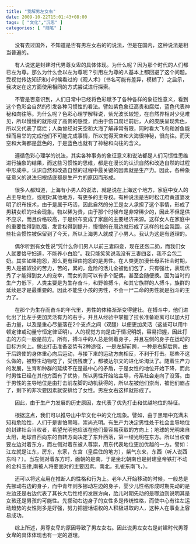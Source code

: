 ```yaml
---
title: "我解男左女右"
date: 2009-10-22T15:01:43+08:00
tags: [ "文化","沉思" ]
categories: [ "随笔" ]
---
```


&#160; &#160;&#160; &#160;没有去过国外，不知道是否有男左女右的的说法，但是在国内，这种说法是相当普遍的。


&#160; &#160;&#160; &#160;有人说这是封建时代男尊女卑的具体体现。为什么呢？因为那个时代的人们都已左为尊。那么为什么会以左为尊呢？引用左为尊的人基本上都回避了这个问题。受视觉传达知识和小时候看过的《观人术》（书名可能有差异，模糊了）之启示，我决定在这方面使用相同的方式尝试进行探索。

<!--more-->

&#160; &#160;&#160; &#160;不管是否意识到，人们日常中已经将色彩赋予了各种各样的象征性意义，看到这个色彩会自然的引发各种习惯性的看法。譬如紫色象征高贵和腐烂，蓝色代表神秘和向往等。为什么呢？色彩心理学解释说，紫光波长较短，在自然界相对少见难见，所以慢慢的就形成了高贵的感觉，而由于伤口腐烂前后，人的皮肤呈现紫色，所以又代表了腐烂；人类曾经对天空和大海了解非常有限，同时看大飞鸟和游鱼能轻而易举的完成他们不可能完成事情，所以觉得天空和大海很神秘，很向往。而天空和大海都是蓝色的，于是蓝色也就有了神秘和向往的含义。


&#160; &#160;&#160; &#160;遵循色彩心理学的说法，其实各种事务的象征意义和说法都是人们习惯性思维进行抽象的结果，而这些习惯性的思维，都是在漫长的认识自然和改造自然的过程中形成中。认识自然和改造自然的过程中最关键的因素就是生产力。因此，各种象征意义的说法归根结底都是生产力的原因而形成。


&#160; &#160;&#160; &#160;很多人都知道，上海有小男人的说法，就是说在上海这个地方，家庭中女人的占主导地位，或相对其他地方，有更多的主导权。有种说法是古时松江府黄道婆发明了织布技术，由于是属于巧活，因此自然的分工是女人承担了这个事情，形成了男耕女织的社会现象。物以稀为贵，由于那个时候布是非常稀少的，因此不但是供不应求，而且价格较高，于是织布变成了家庭的主要经济来源。这样女人在家庭中的重要性得到加强，发言权得到提升，慢慢的在周边就形成了这样的社会氛围，这些社会惯性被保留到了今天，所以上海男人就成了小男人。我认为这是有道理的。

&#160; &#160;&#160; &#160;偶尔听到有女性说“凭什么你们男人以前三妻四妾，现在还包二奶，而我们女人就要恪守妇道，不能养小白脸”。我只能笑笑说我没有三妻四妾，我不会包二奶。其实如果抱怨，那么更有理由抱怨的是男性。在人类更加漫长母系社会时期，男人是被奴役的苦力，苦的，累的，危险的活儿全被他们包了，只有强壮，表现优秀了才能得到女人的宠幸，而女的则可以有多个配偶，甚至会随便换。因为当时的生产力低下，人类主要是为生存奋斗，和野兽搏斗，和其它族群的人搏斗，族群的延续是才是最重要的。因此不能生小孩的男性，不会一尸二命的男性就是战斗的主力了。

&#160; &#160;&#160; &#160;在那个为生存而奋斗的年代里，男性的体格渐渐变得健壮。在搏斗中，他们进化出了比左手更加灵活有力的右手，并且从经验中掌握了拉长准备距离可以加大打击力量，以及是重心尽量落在2个支点之间（双腿）以便更加灵活（这些可以用牛顿定律或动量守恒定律证明）。人的视觉方向是由于情况明朗，容易把握，因此打击的方向一般是前方。所有，搏斗中的人总是侧着身子，并且左侧的身子在运动的目标方向上。做出打击准备姿势有2种途径，一是左脚前跨，一种是右脚后跨。由于后跨使的身体重心向后运动，与接下来的运动方向相反，不利于打击。那些不这么做的，被野生动物吃了，受伤残废了，都被达尔文的进化论淘汰了。随着生产力的发展，生育和种群的延续不在是最中心的矛盾，于是女性的地位开始下降，而此时男性已经在其他方面有了优势，所以男性开始站主导，母系社会走向了没落。由于男性的主导地位是由打击前左脚的动机获得的，所以左被他们崇尚，被他们霸占了，剩下的非次要因素就安排给了女性。男左女右这样就形成了。

&#160; &#160;&#160; &#160;因此，由于生产力发展的历史原因，左代表了优先打击和优越地位的特征。

&#160; &#160;&#160; &#160;根据这点，我们可以推导出中华文化中的文化现象。譬如，由于黑暗中充满未知和危险性，人们于是害怕黑暗，崇尚光明。有生产力决定男性处于社会主导地位的封建社会当权者，希望光明他应该在他们最容易获取的方向上；地球的光明来自太阳，地球自西向东的自转方向决定了东升西落，第一缕光明在东方。所以当权者要左边对着东方，而左侧对着东被人尊崇，用东代表地位更加优越的一方。譬如：江左就是江东，房东，东家，东宫（皇后住的地方），紫气东来，东西（听人说西东吗？）。当左侧对着东方时，面朝的是南，于是坐北朝南也是封建皇帝铁打不动的金科玉律,南被人将要面对的主要因素。南北，孔雀东南飞，）。

&#160; &#160;&#160; &#160;还可以将这点用在推断人的性格和行为上。老年人开始移动的时候，一般总是先挪动右边的身子，而中青年则多挪动左边的身子，婴少儿性格形成时期先动的是左边还是右边代表了其长大后性格的发展方向，胎儿时期先动的是哪边则说明其是女孩还是男孩的可能性。先挪动右边身子的女性多是传统性格，而使中心有往左运动趋势的女性则多是好强，努力把握话语权的人积极进取的人，这种人在事业上容易成功。

&#160; &#160;&#160; &#160;综上所述，男尊女卑的原因导致了男左女右。因此说男左女右是封建时代男尊女卑的具体体现也有一定的道理。